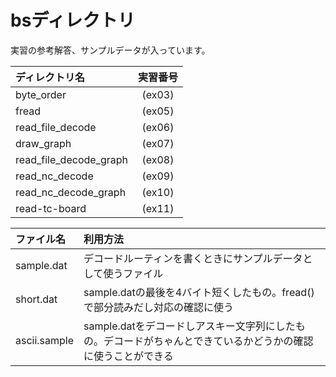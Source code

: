 bsディレクトリ
==============

実習の参考解答、サンプルデータが入っています。

| ディレクトリ名         | 実習番号 |
|:-----------------------|:--------:|
| byte_order             | (ex03)   |
| fread                  | (ex05)   |
| read_file_decode       | (ex06)   |
| draw_graph             | (ex07)   |
| read_file_decode_graph | (ex08)   |
| read_nc_decode         | (ex09)   |
| read_nc_decode_graph   | (ex10)   |
| read-tc-board          | (ex11)   |

| ファイル名   | 利用方法 |
|:-------------|:---------|
| sample.dat   | デコードルーティンを書くときにサンプルデータとして使うファイル |
| short.dat    | sample.datの最後を4バイト短くしたもの。fread()で部分読みだし対応の確認に使う |
| ascii.sample | sample.datをデコードしアスキー文字列にしたもの。デコードがちゃんとできているかどうかの確認に使うことができる|
